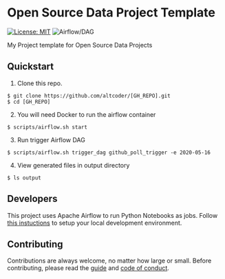 # Open Source Data Project Template

[![License: MIT](https://img.shields.io/badge/License-MIT-blue.svg)](https://raw.githubusercontent.com/altcoder/[GH_REPO]/master/LICENSE)
![Airflow/DAG](https://github.com/altcoder/[GH_REPO]/workflows/Airflow/DAG/badge.svg)

My Project template for Open Source Data Projects

## Quickstart

1. Clone this repo.

```
$ git clone https://github.com/altcoder/[GH_REPO].git
$ cd [GH_REPO]
```

2. You will need Docker to run the airflow container 

``` 
$ scripts/airflow.sh start
```

3. Run trigger Airflow DAG

```
$ scripts/airflow.sh trigger_dag github_poll_trigger -e 2020-05-16
```

4. View generated files in output directory 

```
$ ls output
```

## Developers

This project uses Apache Airflow to run Python Notebooks as jobs. Follow [this instuctions](docs/SETUP.md) to setup your local development environment. 

## Contributing

Contributions are always welcome, no matter how large or small. Before contributing,
please read the [guide](.github/CONTRIBUTION.md) and [code of conduct](.github/CODE_OF_CONDUCT.md).
